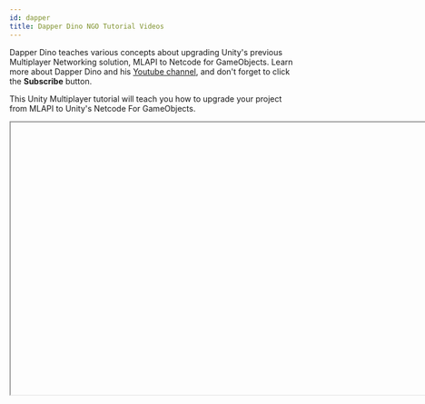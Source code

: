 ```yaml
---
id: dapper
title: Dapper Dino NGO Tutorial Videos
---
```


Dapper Dino teaches various concepts about upgrading Unity's previous Multiplayer Networking solution, MLAPI to Netcode for GameObjects. Learn more about Dapper Dino and his [Youtube channel](https://www.youtube.com/channel/UCjCpZyil4D8TBb5nVTMMaUw), and don't forget to click the **Subscribe** button.

This Unity Multiplayer tutorial will teach you how to upgrade your project from MLAPI to Unity's Netcode For GameObjects. 

<Iframe url="https://www.youtube.com/embed/PnQutPyMZhI"
        width="854px"
        height="480px"
        id="myId"
        className="video-container"
        display="initial"
        position="relative"
        allow="accelerometer; autoplay; clipboard-write; encrypted-media; gyroscope; picture-in-picture" 
        allowfullscreen
        />

   

Video published Nov 19, 2021

:::important
These tutorials use Unity v2021.1, and MLAPI 0.1.0.  For information on modifying the code for use with Netcode for GameObjects please see [here](../installation/migratingfrommlapi.md)
:::

:::contribution Community Contribution
Thank you to [DapperDino](https://www.youtube.com/channel/UCjCpZyil4D8TBb5nVTMMaUw) for the video tutorial! These contributions are a fantastic help to the community.
:::

import Iframe from 'react-iframe'
